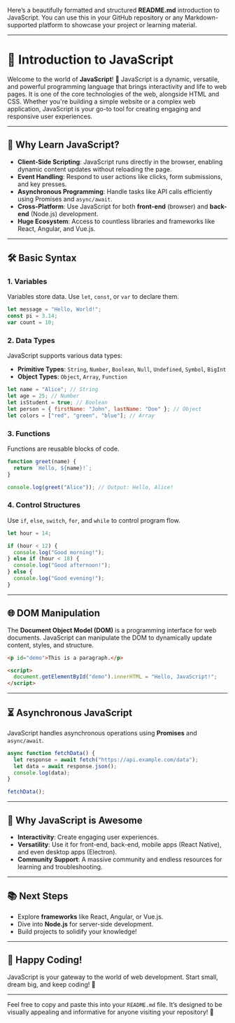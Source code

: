 Here’s a beautifully formatted and structured **README.md** introduction to JavaScript. You can use this in your GitHub repository or any Markdown-supported platform to showcase your project or learning material.

---

# 🌟 Introduction to JavaScript

Welcome to the world of **JavaScript**! 🚀 JavaScript is a dynamic, versatile, and powerful programming language that brings interactivity and life to web pages. It is one of the core technologies of the web, alongside HTML and CSS. Whether you're building a simple website or a complex web application, JavaScript is your go-to tool for creating engaging and responsive user experiences.

---

## 🎯 **Why Learn JavaScript?**

- **Client-Side Scripting**: JavaScript runs directly in the browser, enabling dynamic content updates without reloading the page.
- **Event Handling**: Respond to user actions like clicks, form submissions, and key presses.
- **Asynchronous Programming**: Handle tasks like API calls efficiently using Promises and `async/await`.
- **Cross-Platform**: Use JavaScript for both **front-end** (browser) and **back-end** (Node.js) development.
- **Huge Ecosystem**: Access to countless libraries and frameworks like React, Angular, and Vue.js.

---

## 🛠️ **Basic Syntax**

### 1. **Variables**

Variables store data. Use `let`, `const`, or `var` to declare them.

```javascript
let message = "Hello, World!";
const pi = 3.14;
var count = 10;
```

### 2. **Data Types**

JavaScript supports various data types:

- **Primitive Types**: `String`, `Number`, `Boolean`, `Null`, `Undefined`, `Symbol`, `BigInt`
- **Object Types**: `Object`, `Array`, `Function`

```javascript
let name = "Alice"; // String
let age = 25; // Number
let isStudent = true; // Boolean
let person = { firstName: "John", lastName: "Doe" }; // Object
let colors = ["red", "green", "blue"]; // Array
```

### 3. **Functions**

Functions are reusable blocks of code.

```javascript
function greet(name) {
  return `Hello, ${name}!`;
}

console.log(greet("Alice")); // Output: Hello, Alice!
```

### 4. **Control Structures**

Use `if`, `else`, `switch`, `for`, and `while` to control program flow.

```javascript
let hour = 14;

if (hour < 12) {
  console.log("Good morning!");
} else if (hour < 18) {
  console.log("Good afternoon!");
} else {
  console.log("Good evening!");
}
```

---

## 🌐 **DOM Manipulation**

The **Document Object Model (DOM)** is a programming interface for web documents. JavaScript can manipulate the DOM to dynamically update content, styles, and structure.

```html
<p id="demo">This is a paragraph.</p>

<script>
  document.getElementById("demo").innerHTML = "Hello, JavaScript!";
</script>
```

---

## ⏳ **Asynchronous JavaScript**

JavaScript handles asynchronous operations using **Promises** and `async/await`.

```javascript
async function fetchData() {
  let response = await fetch("https://api.example.com/data");
  let data = await response.json();
  console.log(data);
}

fetchData();
```

---

## 🚀 **Why JavaScript is Awesome**

- **Interactivity**: Create engaging user experiences.
- **Versatility**: Use it for front-end, back-end, mobile apps (React Native), and even desktop apps (Electron).
- **Community Support**: A massive community and endless resources for learning and troubleshooting.

---

## 📚 **Next Steps**

- Explore **frameworks** like React, Angular, or Vue.js.
- Dive into **Node.js** for server-side development.
- Build projects to solidify your knowledge!

---

## 🎉 **Happy Coding!**

JavaScript is your gateway to the world of web development. Start small, dream big, and keep coding! 🌈

---

Feel free to copy and paste this into your `README.md` file. It’s designed to be visually appealing and informative for anyone visiting your repository! 🚀
